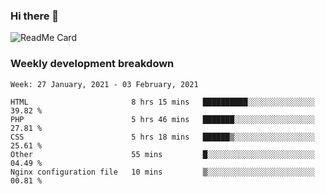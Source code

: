 ### Hi there 👋

<!--
**itzcy/itzcy** is a ✨ _special_ ✨ repository because its `README.md` (this file) appears on your GitHub profile.

Here are some ideas to get you started:

- 🔭 I’m currently working on ...
- 🌱 I’m currently learning ...
- 👯 I’m looking to collaborate on ...
- 🤔 I’m looking for help with ...
- 💬 Ask me about ...
- 📫 How to reach me: ...
- 😄 Pronouns: ...
- ⚡ Fun fact: ...
-->
![ReadMe Card](https://github-readme-stats.vercel.app/api?username=itzcy&show_icons=true&title_color=2d3198&icon_color=797cb8&text_color=24292e&bg_color=f6f8fa)

### Weekly development breakdown
<!--START_SECTION:waka-->
```text
Week: 27 January, 2021 - 03 February, 2021

HTML                       8 hrs 15 mins   ██████████░░░░░░░░░░░░░░░   39.82 % 
PHP                        5 hrs 46 mins   ███████░░░░░░░░░░░░░░░░░░   27.81 % 
CSS                        5 hrs 18 mins   ██████▒░░░░░░░░░░░░░░░░░░   25.61 % 
Other                      55 mins         █░░░░░░░░░░░░░░░░░░░░░░░░   04.49 % 
Nginx configuration file   10 mins         ▒░░░░░░░░░░░░░░░░░░░░░░░░   00.81 % 
```
<!--END_SECTION:waka-->
